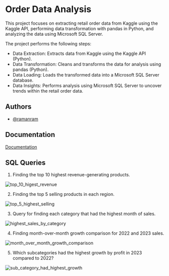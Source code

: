 # Order Data Analysis

This project focuses on extracting retail order data from Kaggle using the Kaggle API, performing data transformation with pandas in Python, and analyzing the data using Microsoft SQL Server.

The project performs the following steps:

- Data Extraction: Extracts data from Kaggle using the Kaggle API (Python).
- Data Transformation: Cleans and transforms the data for analysis using pandas (Python).
- Data Loading: Loads the transformed data into a Microsoft SQL Server database.
- Data Insights: Performs analysis using Microsoft SQL Server to uncover trends within the retail order data.

## Authors

- [@ramanram](https://github.com/raman2-dev)

## Documentation

[Documentation](https://linktodocumentation)

## SQL Queries 

1. Finding the top 10 highest revenue-generating products.

![top_10_higest_revenue](https://github.com/raman2-dev/Order-Data-Analysis/assets/80435227/3997f702-ec57-44c3-9b8a-1fa4bec39274)

2. Finding the top 5 selling products in each region.
   
![top_5_highest_selling](https://github.com/raman2-dev/Order-Data-Analysis/assets/80435227/c1ed9957-020f-4649-886d-cfe799e252a8)

3. Query for finding each category that had the highest month of sales.

![highest_sales_by_category](https://github.com/raman2-dev/Order-Data-Analysis/assets/80435227/104c1b16-389d-4a96-8db8-51e6f15dfc8e)

4. Finding month-over-month growth comparison for 2022 and 2023 sales.
   
![month_over_month_growth_comparison](https://github.com/raman2-dev/Order-Data-Analysis/assets/80435227/3177230e-a492-469d-9f79-2a8008f89f40)

5. Which subcategories had the highest growth by profit in 2023 compared to 2022?

![sub_category_had_highest_growth](https://github.com/raman2-dev/Order-Data-Analysis/assets/80435227/6607b417-8f33-4bfc-8437-fb0621abb85b)

